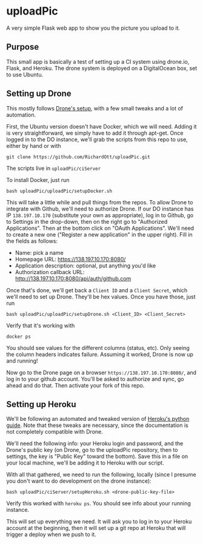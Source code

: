 # uploadPic

A very simple Flask web app to show you the picture you upload to it.

## Purpose

This small app is basically a test of setting up a CI system using
drone.io, Flask, and Heroku.  The drone system is deployed on a
DigitalOcean box, set to use Ubuntu.

## Setting up Drone

This mostly follows [Drone's
setup](https://www.digitalocean.com/community/tutorials/how-to-perform-continuous-integration-testing-with-drone-io-on-coreos-and-docker),
with a few small tweaks and a lot of automation.

First, the Ubuntu version doesn't have Docker, which we will need.
Adding it is very straightforward, we simply have to add it through
apt-get.  Once logged in to the DO instance, we'll grab the scripts
from this repo to use, either by hand or with

```
git clone https://github.com/RichardOtt/uploadPic.git
```

The scripts live in `uploadPic/ciServer`

To install Docker, just run

```
bash uploadPic/uploadPic/setupDocker.sh
```

This will take a little while and pull things from the repos.  To
allow Drone to integrate with Github, we'll need to authorize Drone.
If our DO instance has IP `138.197.10.170` (substitute your own as
appropriate), log in to Github, go to Settings in the drop-down, then
on the right go to "Authorized Applications".  Then at the bottom
click on "OAuth Applications".  We'll need to create a new one
("Register a new application" in the upper right).  Fill in the fields
as follows:

- Name: pick a name
- Homepage URL: https://138.197.10.170:8080/
- Application description: optional, put anything you'd like
- Authorization callback URL: http://138.197.10.170:8080/api/auth/github.com

Once that's done, we'll get back a `Client ID` and a `Client Secret`,
which we'll need to set up Drone.  They'll be hex values.  Once you have those,
just run

```
bash uploadPic/uploadPic/setupDrone.sh <Client_ID> <Client_Secret>
```

Verify that it's working with

```
docker ps
```

You should see values for the different columns (status, etc).  Only
seeing the column headers indicates failure.  Assuming it worked,
Drone is now up and running!

Now go to the Drone page on a browser `https://138.197.10.170:8080/`, and log
in to your github account.  You'll be asked to authorize and sync, go ahead and
do that.  Then activate your fork of this repo.

## Setting up Heroku

We'll be following an automated and tweaked version of [Heroku's
python
guide](https://devcenter.heroku.com/articles/getting-started-with-python#introduction).
Note that these tweaks are necessary, since the documentation is not
completely compatible with Drone.

We'll need the following info: your Heroku login and password, and the
Drone's public key (on Drone, go to the uploadPic repository, then to
settings, the key is "Public Key" toward the bottom).  Save this in a file
on your local machine, we'll be adding it to Heroku with our script.

With all that gathered, we need to run the following, locally (since I
presume you don't want to do development on the drone instance):

```
bash uploadPic/ciServer/setupHeroku.sh <drone-public-key-file>
```

Verify this worked with `heroku ps`.  You should see info about your
running instance.

This will set up everything we need.  It will ask you to log in to your Heroku
account at the beginning, then it will set up a git repo at Heroku that will
trigger a deploy when we push to it.

